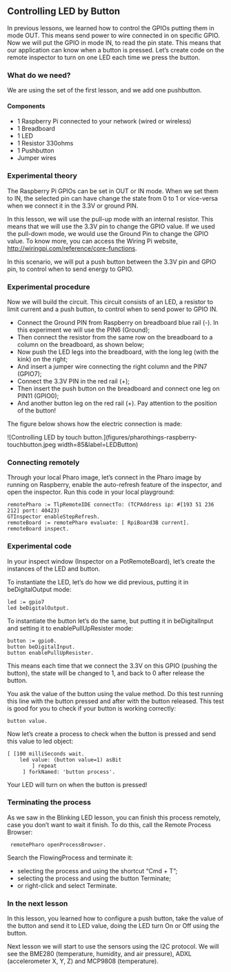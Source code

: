 ## Controlling LED by ButtonIn previous lessons, we learned how to control the GPIOs putting them in mode OUT. This means send power to wire connected in on specific GPIO. Now we will put the GPIO in mode IN, to read the pin state. This means that our application can know when a button is pressed. Let’s create code on the remote inspector to turn on one LED each time we press the button.### What do we need?We are using the set of the first lesson, and we add one pushbutton.#### Components- 1 Raspberry Pi connected to your network \(wired or wireless\)- 1 Breadboard- 1 LED- 1 Resistor 330ohms- 1 Pushbutton- Jumper wires### Experimental theoryThe Raspberry Pi GPIOs can be set in OUT or IN mode. When we set them to IN, the selected pin can have change the state from 0 to 1 or vice-versa when we connect it in the 3.3V or ground PIN.In this lesson, we will use the pull-up mode with an internal resistor. This means that we will use the 3.3V pin to change the GPIO value. If we used the pull-down mode, we would use the Ground Pin to change the GPIO value. To know more, you can access the Wiring Pi website, http://wiringpi.com/reference/core-functions.In this scenario, we will put a push button between the 3.3V pin and GPIO pin, to control when to send energy to GPIO.### Experimental procedureNow we will build the circuit. This circuit consists of an LED, a resistor to limit current and a push button, to control when to send power to GPIO IN.  - Connect the Ground PIN from Raspberry on breadboard blue rail \(-\). In this experiment we will use the PIN6 \(Ground\);- Then connect the resistor from the same row on the breadboard to a column on the breadboard, as shown below;- Now push the LED legs into the breadboard, with the long leg \(with the kink\) on the right;- And insert a jumper wire connecting the right column and the PIN7 \(GPIO7\);- Connect the 3.3V PIN in the red rail \(+\);- Then insert the push button on the breadboard and connect one leg on PIN11 \(GPIO0\);- And another button leg on the red rail \(+\). Pay attention to the position of the button!The figure below shows how the electric connection is made:![Controlling LED by touch button.](figures/pharothings-raspberry-touchbutton.jpeg width=85&label=LEDButton)### Connecting remotelyThrough your local Pharo image, let’s connect in the Pharo image by running on Raspberry, enable the auto-refresh feature of the inspector, and open the inspector.Run this code in your local playground:```remotePharo := TlpRemoteIDE connectTo: (TCPAddress ip: #[193 51 236 212] port: 40423)
GTInspector enableStepRefresh.
remoteBoard := remotePharo evaluate: [ RpiBoard3B current].
remoteBoard inspect.```### Experimental codeIn your inspect window \(Inspector on a PotRemoteBoard\), let’s create the instances of the LED and button.To instantiate the LED, let’s do how we did previous, putting it in beDigitalOutput mode:```led := gpio7
led beDigitalOutput.```To instantiate the button let’s do the same, but putting it in beDigitalInput and setting it to enablePullUpResister mode:```button := gpio0.
button beDigitalInput.
button enablePullUpResister.```This means each time that we connect the 3.3V on this GPIO \(pushing the button\), the state will be changed to 1, and back to 0 after release the button.You ask the value of the button using the value method. Do this test running this line with the button pressed and after with the button released. This test is good for you to check if your button is working correctly:```button value.```Now let’s create a process to check when the button is pressed and send this value to led object:```[ [100 milliSeconds wait. 
    led value: (button value=1) asBit
        ] repeat    
     ] forkNamed: 'button process'.```Your LED will turn on when the button is pressed!### Terminating the processAs we saw in the Blinking LED lesson, you can finish this process remotely, case you don’t want to wait it finish. To do this, call the Remote Process Browser:``` remotePharo openProcessBrowser.```Search the FlowingProcess and terminate it:- selecting the process and using the shortcut “Cmd + T”;- selecting the process and using the button Terminate;- or right-click and select Terminate.### In the next lessonIn this lesson, you learned how to configure a push button, take the value of the button and send it to LED value, doing the LED turn On or Off using the button.Next lesson we will start to use the sensors using the I2C protocol. We will see the BME280 \(temperature, humidity, and air pressure\), ADXL \(accelerometer X, Y, Z\) and MCP9808 \(temperature\).